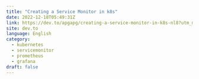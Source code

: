 ```yaml
---
title: "Creating a Service Monitor in k8s"
date: 2022-12-18T05:49:31Z
link: https://dev.to/apgapg/creating-a-service-monitor-in-k8s-nl8?utm_medium=RSS&utm_source=news.12bit.vn
site: dev.to
language: English
category:
  - kubernetes
  - servicemonitor
  - prometheus
  - grafana
draft: false
---
```

